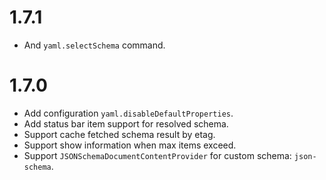 # 1.7.1

- And `yaml.selectSchema` command.

# 1.7.0

- Add configuration `yaml.disableDefaultProperties`.
- Add status bar item support for resolved schema.
- Support cache fetched schema result by etag.
- Support show information when max items exceed.
- Support `JSONSchemaDocumentContentProvider` for custom schema: `json-schema`.
